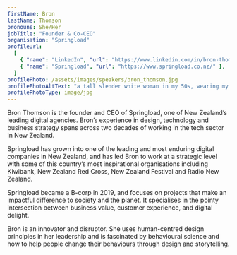 ```yaml
---
firstName: Bron
lastName: Thomson
pronouns: She/Her
jobTitle: "Founder & Co-CEO"
organisation: "Springload"
profileUrl:
  [
    { "name": "LinkedIn", "url": "https://www.linkedin.com/in/bron-thomson/" },
    { "name": "Springload", "url": "https://www.springload.co.nz/" },
  ]
profilePhoto: /assets/images/speakers/bron_thomson.jpg
profilePhotoAltText: "a tall slender white woman in my 50s, wearing my work jacket and black top smiling at the camera."
profilePhotoType: image/jpg
---
```


Bron Thomson is the founder and CEO of Springload, one of New Zealand’s leading digital agencies. Bron’s experience in design, technology and business strategy spans across two decades of working in the tech sector in New Zealand.

Springload has grown into one of the leading and most enduring digital companies in New Zealand, and has led Bron to work at a strategic level with some of this country’s most inspirational organisations including Kiwibank, New Zealand Red Cross, New Zealand Festival and Radio New Zealand.

Springload became a B-corp in 2019, and focuses on projects that make an impactful difference to society and the planet. It specialises in the pointy intersection between business value, customer experience, and digital delight.

Bron is an innovator and disruptor. She uses human-centred design principles in her leadership and is fascinated by behavioural science and how to help people change their behaviours through design and storytelling.
